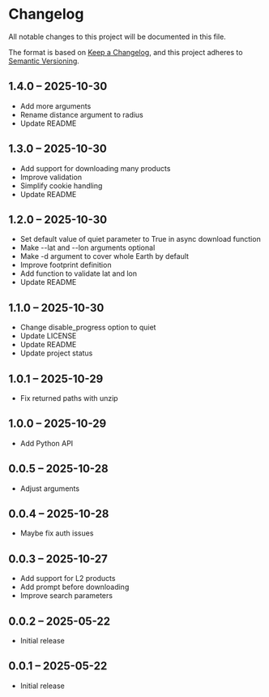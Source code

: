 # Changelog

All notable changes to this project will be documented in this file.

The format is based on [Keep a Changelog](https://keepachangelog.com/en/1.0.0/),
and this project adheres to [Semantic Versioning](https://semver.org/spec/v2.0.0.html).

## 1.4.0 – 2025-10-30

- Add more arguments
- Rename distance argument to radius
- Update README

## 1.3.0 – 2025-10-30

- Add support for downloading many products
- Improve validation
- Simplify cookie handling
- Update README

## 1.2.0 – 2025-10-30

- Set default value of quiet parameter to True in async download function
- Make --lat and --lon arguments optional
- Make -d argument to cover whole Earth by default
- Improve footprint definition
- Add function to validate lat and lon
- Update README

## 1.1.0 – 2025-10-30

- Change disable_progress option to quiet
- Update LICENSE
- Update README
- Update project status

## 1.0.1 – 2025-10-29

- Fix returned paths with unzip

## 1.0.0 – 2025-10-29

- Add Python API

## 0.0.5 – 2025-10-28

- Adjust arguments

## 0.0.4 – 2025-10-28

- Maybe fix auth issues

## 0.0.3 – 2025-10-27

- Add support for L2 products
- Add prompt before downloading
- Improve search parameters

## 0.0.2 – 2025-05-22

- Initial release

## 0.0.1 – 2025-05-22

- Initial release
